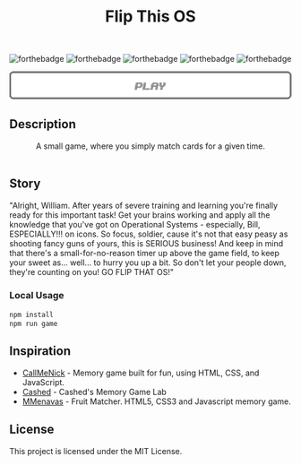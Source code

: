 <h1 align="center">Flip This OS</h1>

<br/>

![forthebadge](http://forthebadge.com/images/badges/ages-18.svg)
![forthebadge](http://forthebadge.com/images/badges/uses-js.svg)
![forthebadge](http://forthebadge.com/images/badges/built-with-grammas-recipe.svg)
![forthebadge](http://forthebadge.com/images/badges/designed-in-ms-paint.svg)
![forthebadge](http://forthebadge.com/images/badges/fo-real.svg)

<div align="center">
  <a href="https://rawcdn.githack.com/Bachyla/Rolling-Scopes-School/f004207460abb555ead103252a24949867ae732e/Stage 2/Fleep-This-OS/index.html"><img src="img/play.png" /></a>
</div>

## Description
<div align="center">
  A small game, where you simply match cards for a given time.  
  <br/>
  <br/>
</div>

## Story
"Alright, William. After years of severe training and learning you're finally ready for this important task!
Get your brains working and apply all the knowledge that you've got on Operational Systems - especially, Bill, ESPECIALLY!!! on icons. So focus, soldier, cause it's not that easy peasy as shooting fancy guns of yours, this is SERIOUS business! And keep in mind that there's a small-for-no-reason timer up above the game field, to keep your sweet as... well... to hurry you up a bit. So don't let your people down, they're counting on you! GO FLIP THAT OS!"

### Local Usage
```
npm install
npm run game
```

## Inspiration
* [CallMeNick](https://github.com/callmenick/Memory) - Memory game built for fun, using HTML, CSS, and JavaScript.
* [Cashed](https://github.com/Cashed/memory-game) - Cashed's Memory Game Lab
* [MMenavas](https://github.com/mmenavas/memory-game) - Fruit Matcher. HTML5, CSS3 and Javascript memory game.

## License
This project is licensed under the MIT License.
